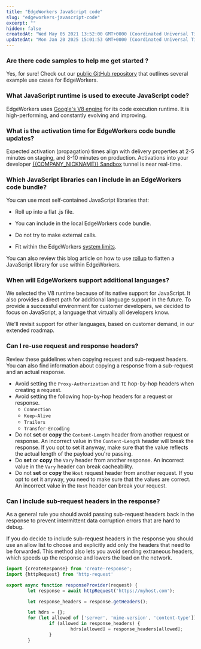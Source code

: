 ```yaml
---
title: "EdgeWorkers JavaScript code"
slug: "edgeworkers-javascript-code"
excerpt: ""
hidden: false
createdAt: "Wed May 05 2021 13:52:00 GMT+0000 (Coordinated Universal Time)"
updatedAt: "Mon Jan 20 2025 15:01:53 GMT+0000 (Coordinated Universal Time)"
---
```

### Are there code samples to help me get started ?

Yes, for sure! Check out our [public GitHub repository](https://github.com/akamai/edgeworkers-examples/tree/master/edgecompute/examples) that outlines several example use cases for EdgeWorkers.

### What JavaScript runtime is used to execute JavaScript code?

EdgeWorkers uses [Google's V8 engine](https://v8.dev/) for its code execution runtime. It is high-performing, and constantly evolving and improving.

### What is the activation time for EdgeWorkers code bundle updates?

Expected activation (propagation) times align with delivery properties at 2-5 minutes on staging, and 8-10 minutes on production. Activations into your developer [{{COMPANY_NICKNAME}} Sandbox](https://techdocs.akamai.com/sandbox/docs) tunnel is near real-time.

### Which JavaScript libraries can I include in an EdgeWorkers code bundle?

You can use most self-contained JavaScript libraries that:  

- Roll up into a flat .js file.

- You can include in the local EdgeWorkers code bundle.

- Do not try to make external calls.

- Fit within the EdgeWorkers [system limits](limitations.md).

 You can also review this blog article on how to use [rollup](store-locator.md) to flatten a JavaScript library for use within EdgeWorkers.

### When will EdgeWorkers support additional languages?

We selected the V8 runtime because of its native support for JavaScript. It also provides a direct path for additional language support in the future. To provide a successful environment for customer developers, we decided to focus on JavaScript, a language that virtually all developers know.

We'll revisit support for other languages, based on customer demand, in our extended roadmap.

### Can I re-use request and response headers?

Review these guidelines when copying request and sub-request headers. You can also find  information about copying a response from a sub-request and an actual response.

- Avoid setting the `Proxy-Authorization` and `TE` hop-by-hop headers when creating a request.
- Avoid setting the following hop-by-hop headers for a request or response.
  - `Connection`
  - `Keep-Alive`
  - `Trailers`
  - `Transfer-Encoding`
- Do not **set** or **copy** the `Content-Length` header from another request or response. An incorrect value in the `Content-Length` header will break the response. If you opt to set it anyway, make sure that the value reflects the actual length of the payload you're passing.
- Do **set** or **copy** the `Vary` header from another response. An incorrect value in the `Vary` header can break cacheability.
- Do not **set** or **copy** the `Host` request header from another request. If you opt to set it anyway, you need to make sure that the values are correct. An incorrect value in the `Host` header can break your request.

### Can I include sub-request headers in the response?

As a general rule you should avoid passing sub-request headers back in the response to prevent intermittent data corruption errors that are hard to debug.

If you do decide to include sub-request headers in the response you should use an allow list to choose and explicitly add only the headers that need to be forwarded. This method also lets you avoid sending extraneous headers, which speeds up the response and lowers the load on the network. 

```javascript
import {createResponse} from 'create-response';
import {httpRequest} from 'http-request'

export async function responseProvider(request) {
    	let response = await httpRequest('https://myhost.com');

    	let response_headers = response.getHeaders();

    	let hdrs = {};
    	for (let allowed of ['server', 'mime-version', 'content-type']) {
            	if (allowed in response_headers) {
                    	hdrs[allowed] = response_headers[allowed];
            	}
    	}
```
